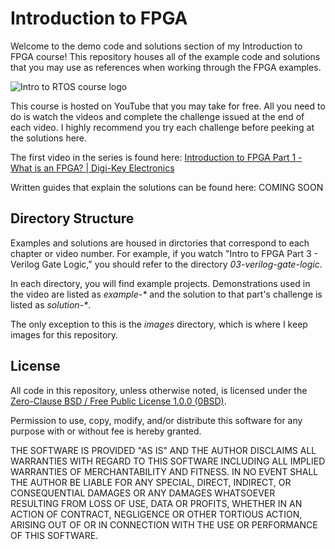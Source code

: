 # Introduction to FPGA

Welcome to the demo code and solutions section of my Introduction to FPGA course! This repository houses all of the example code and solutions that you may use as references when working through the FPGA examples.

![Intro to RTOS course logo](https://raw.githubusercontent.com/ShawnHymel/introduction-to-fpga/main/images/cover.png)

This course is hosted on YouTube that you may take for free. All you need to do is watch the videos and complete the challenge issued at the end of each video. I highly recommend you try each challenge before peeking at the solutions here.

The first video in the series is found here: [Introduction to FPGA Part 1 - What is an FPGA? | Digi-Key Electronics](https://youtu.be/lLg1AgA2Xoo)

Written guides that explain the solutions can be found here: COMING SOON

## Directory Structure

Examples and solutions are housed in dirctories that correspond to each chapter or video number. For example, if you watch "Intro to FPGA Part 3 - Verilog Gate Logic," you should refer to the directory *03-verilog-gate-logic*.

In each directory, you will find example projects. Demonstrations used in the video are listed as *example-\** and the solution to that part's challenge is listed as *solution-\**.

The only exception to this is the *images* directory, which is where I keep images for this repository.

## License

All code in this repository, unless otherwise noted, is licensed under the [Zero-Clause BSD / Free Public License 1.0.0 (0BSD)](https://opensource.org/licenses/0BSD).

Permission to use, copy, modify, and/or distribute this software for any purpose with or without fee is hereby granted.

THE SOFTWARE IS PROVIDED "AS IS" AND THE AUTHOR DISCLAIMS ALL WARRANTIES WITH REGARD TO THIS SOFTWARE INCLUDING ALL IMPLIED WARRANTIES OF MERCHANTABILITY AND FITNESS. IN NO EVENT SHALL THE AUTHOR BE LIABLE FOR ANY SPECIAL, DIRECT, INDIRECT, OR CONSEQUENTIAL DAMAGES OR ANY DAMAGES WHATSOEVER RESULTING FROM LOSS OF USE, DATA OR PROFITS, WHETHER IN AN ACTION OF CONTRACT, NEGLIGENCE OR OTHER TORTIOUS ACTION, ARISING OUT OF OR IN CONNECTION WITH THE USE OR PERFORMANCE OF THIS SOFTWARE.